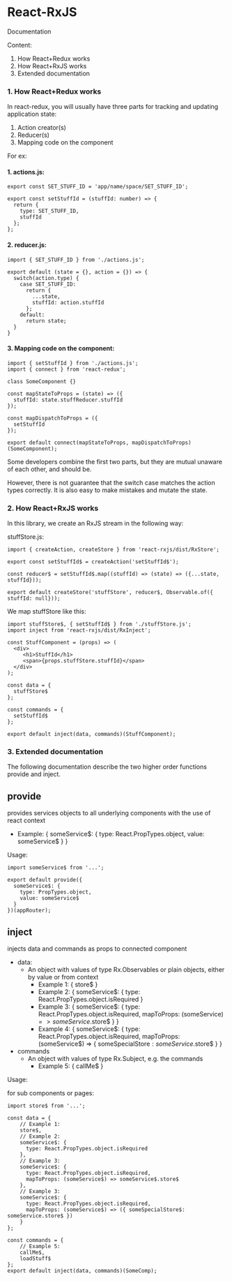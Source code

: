 # React-RxJS

Documentation

Content:

1. How React+Redux works
2. How React+RxJS works
3. Extended documentation

### 1. How React+Redux works

In react-redux, you will usually have three parts for tracking and updating application state:

1. Action creator(s)
2. Reducer(s)
3. Mapping code on the component

For ex: 

#### 1. actions.js:
```
export const SET_STUFF_ID = 'app/name/space/SET_STUFF_ID';

export const setStuffId = (stuffId: number) => {
  return {
    type: SET_STUFF_ID,
    stuffId
  };
};
```
#### 2. reducer.js:
```
import { SET_STUFF_ID } from './actions.js';

export default (state = {}, action = {}) => {
  switch(action.type) {
    case SET_STUFF_ID:
      return {
        ...state,
        stuffId: action.stuffId
      };
    default:
      return state;
  }
}
```
#### 3. Mapping code on the component:
```
import { setStuffId } from './actions.js';
import { connect } from 'react-redux';

class SomeComponent {}

const mapStateToProps = (state) => ({
  stuffId: state.stuffReducer.stuffId
});

const mapDispatchToProps = ({
  setStuffId
});

export default connect(mapStateToProps, mapDispatchToProps)(SomeComponent);
```

Some developers combine the first two parts, but they are mutual unaware of each other, and should be.

However, there is not guarantee that the switch case matches the action types correctly. It is also easy to make mistakes and mutate the state.

### 2. How React+RxJS works

In this library, we create an RxJS stream in the following way:

stuffStore.js:
```
import { createAction, createStore } from 'react-rxjs/dist/RxStore';

export const setStuffId$ = createAction('setStuffId$');

const reducer$ = setStuffId$.map((stuffId) => (state) => ({...state, stuffId}));

export default createStore('stuffStore', reducer$, Observable.of({ stuffId: null}));
```

We map stuffStore like this:

```
import stuffStore$, { setStuffId$ } from './stuffStore.js';
import inject from 'react-rxjs/dist/RxInject';

const StuffComponent = (props) => (
  <div>
     <h1>StuffId</h1>
     <span>{props.stuffStore.stuffId}</span>
  </div>
);

const data = {
  stuffStore$
};

const commands = {
  setStuffId$
};

export default inject(data, commands)(StuffComponent);
```

### 3. Extended documentation

The following documentation describe the two higher order functions provide and inject. 

## provide
provides services objects to all underlying components with the use of react context
- Example: { someService$: { type: React.PropTypes.object, value: someService$ } }

Usage:

```
import someService$ from '...';

export default provide({
  someService$: {
    type: PropTypes.object,
    value: someService$
  }
})(appRouter);
```

## inject
injects data and commands as props to connected component
- data:
    - An object with values of type Rx.Observables or plain objects, either by value or from context
        - Example 1: { store$ }
        - Example 2: { someService$: { type: React.PropTypes.object.isRequired }
        - Example 3: { someService$: { type: React.PropTypes.object.isRequired, mapToProps: (someService$) => someService$.store$ } }
        - Example 4: { someService$: { type: React.PropTypes.object.isRequired, mapToProps: (someService$) => { someSpecialStore$: someService$.store$ } }
- commands
    - An object with values of type Rx.Subject, e.g. the commands
        - Example 5: { callMe$ }

Usage:

for sub components or pages:
```
import store$ from '...';

const data = {
    // Example 1:
    store$,
    // Example 2:
    someService$: {
      type: React.PropTypes.object.isRequired
    },
    // Example 3:
    someService$: {
      type: React.PropTypes.object.isRequired,
      mapToProps: (someService$) => someService$.store$
    },
    // Example 3:
    someService$: {
      type: React.PropTypes.object.isRequired,
      mapToProps: (someService$) => ({ someSpecialStore$: someService.store$ })
    }
};

const commands = {
    // Example 5:
    callMe$,
    loadStuff$
};
export default inject(data, commands)(SomeComp);
```
